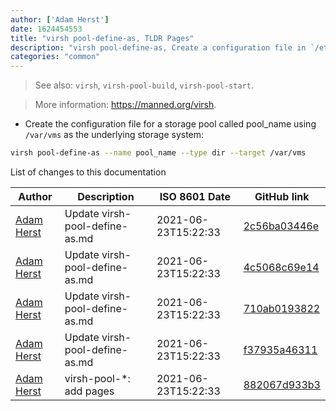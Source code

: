 ```yaml
---
author: ['Adam Herst']
date: 1624454553
title: "virsh pool-define-as, TLDR Pages"
description: "virsh pool-define-as, Create a configuration file in `/etc/libvirt/storage` for a persistent virtual machine storage pool from the provided arguments."
categories: "common"
---
```

> See also: `virsh`, `virsh-pool-build`, `virsh-pool-start`.

> More information: <https://manned.org/virsh>.

- Create the configuration file for a storage pool called pool_name using `/var/vms` as the underlying storage system:

```bash
virsh pool-define-as --name pool_name --type dir --target /var/vms
```
List of changes to this documentation


Author | Description | ISO 8601 Date | GitHub link
------|-----|-----|-----
[Adam Herst](mailto:adamherst@adamherst.com) | Update virsh-pool-define-as.md | 2021-06-23T15:22:33 | [2c56ba03446e](https://github.com/tldr-pages/tldr/commit/2c56ba03446ecc6db22031b90c82922ed099970a)
[Adam Herst](mailto:adamherst@adamherst.com) | Update virsh-pool-define-as.md | 2021-06-23T15:22:33 | [4c5068c69e14](https://github.com/tldr-pages/tldr/commit/4c5068c69e145b5c5c67d6c49764ec9d16e6e84e)
[Adam Herst](mailto:adamherst@adamherst.com) | Update virsh-pool-define-as.md | 2021-06-23T15:22:33 | [710ab0193822](https://github.com/tldr-pages/tldr/commit/710ab019382218b1e55f6f401e5392b7308dad02)
[Adam Herst](mailto:adamherst@adamherst.com) | Update virsh-pool-define-as.md | 2021-06-23T15:22:33 | [f37935a46311](https://github.com/tldr-pages/tldr/commit/f37935a46311bdb1618d16cea63bc81d532544b2)
[Adam Herst](mailto:adamherst@adamherst.com) | virsh-pool-*: add pages | 2021-06-23T15:22:33 | [882067d933b3](https://github.com/tldr-pages/tldr/commit/882067d933b3bdedb1e9729d1c4743c2e56581f3)

